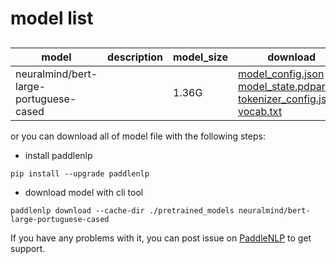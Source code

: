 #  model list

##  

| model  | description | model_size  | download         |
| --- | --- | --- | --- |
|neuralmind/bert-large-portuguese-cased|  | 1.36G | [model_config.json](https://bj.bcebos.com/paddlenlp/models/community/neuralmind/bert-large-portuguese-cased/model_config.json)<br>[model_state.pdparams](https://bj.bcebos.com/paddlenlp/models/community/neuralmind/bert-large-portuguese-cased/model_state.pdparams)<br>[tokenizer_config.json](https://bj.bcebos.com/paddlenlp/models/community/neuralmind/bert-large-portuguese-cased/tokenizer_config.json)<br>[vocab.txt](https://bj.bcebos.com/paddlenlp/models/community/neuralmind/bert-large-portuguese-cased/vocab.txt) |

or you can download all of model file with the following steps:

* install paddlenlp

```shell
pip install --upgrade paddlenlp
```

* download model with cli tool

```shell
paddlenlp download --cache-dir ./pretrained_models neuralmind/bert-large-portuguese-cased
```

If you have any problems with it, you can post issue on [PaddleNLP](https://github.com/PaddlePaddle/PaddleNLP) to get support.
